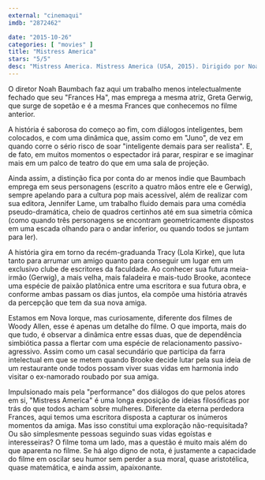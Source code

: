 ```yaml
---
external: "cinemaqui"
imdb: "2872462"

date: "2015-10-26"
categories: [ "movies" ]
title: "Mistress America"
stars: "5/5"
desc: "Mistress America. Mistress America (USA, 2015). Dirigido por Noah Baumbach. Escrito por Noah Baumbach, Greta Gerwig. Com Seth Barrish, Juliet Brett, Andrea Chen, Michael Chernus, Cindy Cheung, Shana Dowdeswell, Kathryn Erbe, Joel Marsh Garland, Greta Gerwig. Crítica escrita para o site CinemAqui."
---
```

O diretor Noah Baumbach faz aqui um trabalho menos intelectualmente fechado que seu "Frances Ha", mas emprega a mesma atriz, Greta Gerwig, que surge de sopetão e é a mesma Frances que conhecemos no filme anterior.

A história é saborosa do começo ao fim, com diálogos inteligentes, bem colocados, e com uma dinâmica que, assim como em "Juno", de vez em quando corre o sério risco de soar "inteligente demais para ser realista". E, de fato, em muitos momentos o espectador irá parar, respirar e se imaginar mais em um palco de teatro do que em uma sala de projeção.

Ainda assim, a distinção fica por conta do ar menos indie que Baumbach emprega em seus personagens (escrito a quatro mãos entre ele e Gerwig), sempre apelando para a cultura pop mais acessível, além de realizar com sua editora, Jennifer Lame, um trabalho fluido demais para uma comédia pseudo-dramática, cheio de quadros certinhos até em sua simetria cômica (como quando três personagens se encontram geometricamente dispostos em uma escada olhando para o andar inferior, ou quando todos se juntam para ler).

A história gira em torno da recém-graduanda Tracy (Lola Kirke), que luta tanto para arrumar um amigo quanto para conseguir um lugar em um exclusivo clube de escritores da faculdade. Ao conhecer sua futura meia-irmão (Gerwig), a mais velha, mais faladeira e mais-tudo Brooke, acontece uma espécie de paixão platônica entre uma escritora e sua futura obra, e conforme ambas passam os dias juntos, ela compõe uma história através da percepção que tem da sua nova amiga.

Estamos em Nova Iorque, mas curiosamente, diferente dos filmes de Woody Allen, esse é apenas um detalhe do filme. O que importa, mais do que tudo, é observar a dinâmica entre essas duas, que de dependência simbiótica passa a flertar com uma espécie de relacionamento passivo-agressivo. Assim como um casal secundário que participa da farra intelectual em que se metem quando Brooke decide lutar pela sua ideia de um restaurante onde todos possam viver suas vidas em harmonia indo visitar o ex-namorado roubado por sua amiga.

Impulsionado mais pela "performance" dos diálogos do que pelos atores em si, "Mistress America" é uma longa exposição de ideias filosóficas por trás do que todos acham sobre mulheres. Diferente da eterna perdedora Frances, aqui temos uma escritora disposta a capturar os inúmeros momentos da amiga. Mas isso constitui uma exploração não-requisitada? Ou são simplesmente pessoas seguindo suas vidas egoístas e interesseiras? O filme toma um lado, mas a questão é muito mais além do que aparenta no filme. Se há algo digno de nota, é justamente a capacidade do filme em oscilar seu humor sem perder a sua moral, quase aristotélica, quase matemática, e ainda assim, apaixonante.
